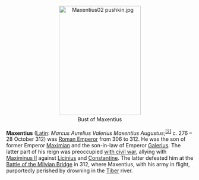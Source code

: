 <div class="photo" colspan="2" style="text-align: center; margin: 25px 0 10px;"><a class="image" href="https://en.wikipedia.org/wiki/File:Maxentius02_pushkin.jpg"><img alt="Maxentius02 pushkin.jpg" data-file-height="1014" data-file-width="760" decoding="async" height="294" src="https://upload.wikimedia.org/wikipedia/commons/thumb/c/cb/Maxentius02_pushkin.jpg/220px-Maxentius02_pushkin.jpg" srcset="https://upload.wikimedia.org/wikipedia/commons/thumb/c/cb/Maxentius02_pushkin.jpg/330px-Maxentius02_pushkin.jpg 1.5x, //upload.wikimedia.org/wikipedia/commons/thumb/c/cb/Maxentius02_pushkin.jpg/440px-Maxentius02_pushkin.jpg 2x" width="220"/></a><div style="line-height:normal;padding-bottom:0.2em;padding-top:0.2em;">Bust of Maxentius</div></div>

[comment]: # 'breakpoint'
<p><b>Maxentius</b> (<a class="mw-redirect" href="https://en.wikipedia.org/wiki/Latin_language" title="Latin language">Latin</a>: <i lang="la">Marcus Aurelius Valerius Maxentius Augustus</i>;<sup class="reference" id="cite_ref-2"><a href="#cite_note-2">[2]</a></sup> c. 276 – 28 October 312) was <a class="mw-redirect" href="https://en.wikipedia.org/wiki/Roman_Emperor" title="Roman Emperor">Roman Emperor</a> from 306 to 312. He was the son of former Emperor <a href="https://en.wikipedia.org/wiki/Maximian" title="Maximian">Maximian</a> and the son-in-law of Emperor <a href="https://en.wikipedia.org/wiki/Galerius" title="Galerius">Galerius</a>. The latter part of his reign was preoccupied <a href="https://en.wikipedia.org/wiki/Civil_wars_of_the_Tetrarchy" title="Civil wars of the Tetrarchy">with civil war</a>, allying with <a href="https://en.wikipedia.org/wiki/Maximinus_II" title="Maximinus II">Maximinus II</a> against <a href="https://en.wikipedia.org/wiki/Licinius" title="Licinius">Licinius</a> and <a class="mw-redirect" href="https://en.wikipedia.org/wiki/Constantine_I" title="Constantine I">Constantine</a>. The latter defeated him at the <a href="https://en.wikipedia.org/wiki/Battle_of_the_Milvian_Bridge" title="Battle of the Milvian Bridge">Battle of the Milvian Bridge</a> in 312, where Maxentius, with his army in flight, purportedly perished by drowning in the <a href="https://en.wikipedia.org/wiki/Tiber" title="Tiber">Tiber</a> river.
</p>